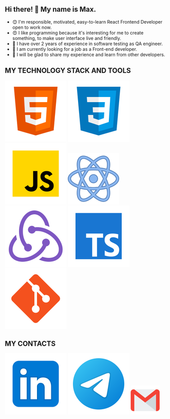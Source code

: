 ## Hi there! 👋 My name is Max.
* 😊 I'm responsible, motivated, easy-to-learn React Frontend Developer open to work now.
* 😍 I like programming because it's interesting for me to create something, to make user interface live and friendly.
* 🐞 I have over 2 years of experience in software testing as QA engineer.
* 🌱 I am currently looking for a job as a Front-end developer.
* 👯 I will be glad to share my experience and learn from other developers.

## MY TECHNOLOGY STACK AND TOOLS
![HTML](/svg/html-5.svg)
![CSS](/svg/css3.svg)
![JS](/svg/JS.svg)
![React](/svg/react.svg)
![Redux](/svg/redux.svg)
![TS](/svg/TS.svg)
![Git](/svg/git.svg)


## MY CONTACTS
[<img src="./svg/Linkedin.svg">](https://www.linkedin.com/in/MPozharskiy/)
[<img src="./svg/telegram.svg">](https://t.me/MPozharskiy)
[<img src="./svg/gmail.svg" width="90px" height="90px">](mailto:mamamakc777@gmail.com)

